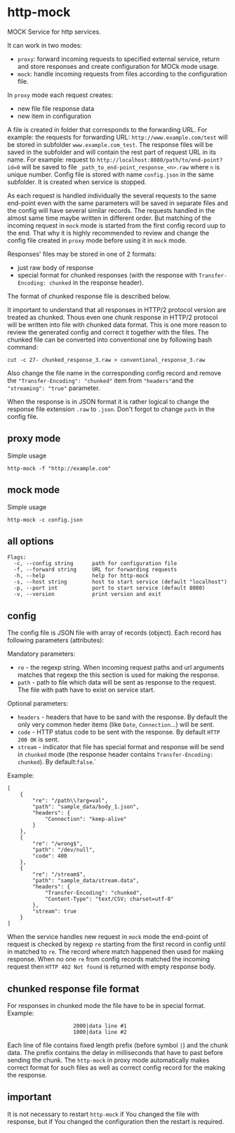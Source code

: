 # http-mock
MOCK Service for http services.

It can work in two modes:

- `proxy`: forward incoming requests to specified external service, return and store responses and create configuration for MOCk mode usage.
- `mock`: handle incoming requests from files according to the configuration file.

In `proxy` mode each request creates:
- new file file response data
- new item in configuration

A file is created in folder that corresponds to the forwarding URL. For example: the requests for forwarding URL: `http://www.example.com/test` will be stored in subfolder `www.example.com_test`.
The response files will be saved in the subfolder and will contain the rest part of request URL in its name. For example: request to `http://localhost:8080/path/to/end-point?id=0` will be saved to file `_path_to_end-point_response_<n>.raw` where `n` is unique number. Config file is stored with name `config.json` in the same subfolder. It is created when service is stopped.

As each request is handled individually the several requests to the same end-point even with the same parameters will be saved in separate files and the config will have several similar records. The requests handled in the almost same time maybe written in different order. But matching of the incoming request in `mock` mode is started from the first config record uup to the end. That why it is highly recommended to review and change the config file created in `proxy` mode before using it in `mock` mode.    

Responses' files may be stored in one of 2 formats:
- just raw body of response
- special format for chunked responses (with the response with `Transfer-Encoding: chunked` in the response header).

The format of chunked response file is described below. 

It important to understand that all responses in HTTP/2 protocol version are treated as chunked. Thous even one chunk response in HTTP/2 protocol will be written into file with chunked data format. This is one more reason to review the generated config and correct it together with the files. The chunked file can be converted into conventional one by following bash command:
```
cut -c 27- chunked_response_3.raw > conventional_response_3.raw
```
Also change the file name in the corresponding config record and remove the `"Transfer-Encoding": "chunked"` item from `"headers"`and the `"streaming": "true"` parameter.

When the response is in JSON format it is rather logical to change the response file extension `.raw` to `.json`. Don't forgot to change `path` in the config file.  


## proxy mode

Simple usage
```
http-mock -f "http://example.com" 
```

## mock mode

Simple usage
```
http-mock -c config.json
```

## all options

```
Flags:
  -c, --config string      path for configuration file
  -f, --forward string     URL for forwarding requests
  -h, --help               help for http-mock
  -s, --host string        host to start service (default "localhost")
  -p, --port int           port to start service (default 8080)
  -v, --version            print version and exit
```

## config

The config file is JSON file with array of records (object). Each record has following parameters (attributes):

Mandatory parameters:
- `re` - the regexp string. When incoming request paths and url arguments matches that regexp the this section is used for making the response.
- `path` - path to file which data will be sent as response to the request. The file with path have to exist on service start.

Optional parameters:
- `headers` - headers that have to be sand with the response. By default the only very common heder items (like `Date`, `Connection`...) will be sent.
- `code` - HTTP status code to be sent with the response. By default `HTTP 200 OK` is sent.
- `stream` - indicator that file has special format and response will be send in `chunked` mode (the response header contains `Transfer-Encoding: chunked`). By default:`false`.`

Example:
```
[
    {
        "re": "/path\\?arg=val",
        "path": "sample_data/body_1.json",
        "headers": {
            "Connection": "keep-alive"
        }
    },
    {
        "re": "/wrong$",
        "path": "/dev/null",
        "code": 400
    },
    {
        "re": "/stream$",
        "path": "sample_data/stream.data",
        "headers": {
            "Transfer-Encoding": "chunked",
            "Content-Type": "text/CSV; charset=utf-8"
        },
        "stream": true
    }
]
```
When the service handles new request in `mock` mode the end-point of request is checked by regexp `re` starting from the first record in config until in matched to `re`. The record where match happened then used for making response. When no one `re` from config records matched the incoming request then `HTTP 402 Not found` is returned with empty response body.

## chunked response file format
For responses in chunked mode the file have to be in special format. Example:
```
                     2000|data line #1
                     1000|data line #2
```
Each line of file contains fixed length prefix (before symbol `|`) and the chunk data.
The prefix contains the delay in milliseconds that have to past before sending the chunk.
The `http-mock` in proxy mode automatically makes correct format for such files as well as correct config record for the making the response.

## important
It is not necessary to restart `http-mock` if You changed the file with response, but if You changed the configuration then the restart is required. 